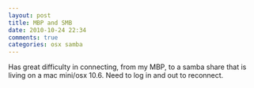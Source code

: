 ```yaml
---
layout: post
title: MBP and SMB
date: 2010-10-24 22:34
comments: true
categories: osx samba
---
```


Has great difficulty in connecting, from my MBP, to a samba share that is living on a mac mini/osx 10.6. Need to log in and out to reconnect.

